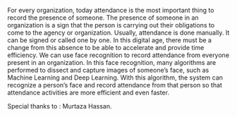 For every organization, today attendance is the most important thing to record the presence of someone. The presence of someone in an organization is a sign that the person is carrying out their obligations to come to the agency or organization. Usually, attendance is done manually. It can be signed or called one by one. In this digital age, there must be a change from this absence to be able to accelerate and provide time efficiency. We can use face recognition to record attendance from everyone present in an organization. In this face recognition, many algorithms are performed to dissect and capture images of someone’s face, such as Machine Learning and Deep Learning. With this algorithm, the system can recognize a person’s face and record attendance from that person so that attendance activities are more efficient and even faster.

Special thanks to : Murtaza Hassan.
